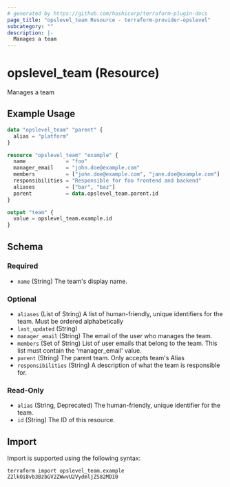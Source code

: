 ```yaml
---
# generated by https://github.com/hashicorp/terraform-plugin-docs
page_title: "opslevel_team Resource - terraform-provider-opslevel"
subcategory: ""
description: |-
  Manages a team
---
```


# opslevel_team (Resource)

Manages a team

## Example Usage

```terraform
data "opslevel_team" "parent" {
  alias = "platform"
}

resource "opslevel_team" "example" {
  name             = "foo"
  manager_email    = "john.doe@example.com"
  members          = ["john.doe@example.com", "jane.doe@example.com"]
  responsibilities = "Responsible for foo frontend and backend"
  aliases          = ["bar", "baz"]
  parent           = data.opslevel_team.parent.id
}

output "team" {
  value = opslevel_team.example.id
}
```

<!-- schema generated by tfplugindocs -->
## Schema

### Required

- `name` (String) The team's display name.

### Optional

- `aliases` (List of String) A list of human-friendly, unique identifiers for the team. Must be ordered alphabetically
- `last_updated` (String)
- `manager_email` (String) The email of the user who manages the team.
- `members` (Set of String) List of user emails that belong to the team. This list must contain the 'manager_email' value.
- `parent` (String) The parent team. Only accepts team's Alias
- `responsibilities` (String) A description of what the team is responsible for.

### Read-Only

- `alias` (String, Deprecated) The human-friendly, unique identifier for the team.
- `id` (String) The ID of this resource.

## Import

Import is supported using the following syntax:

```shell
terraform import opslevel_team.example Z2lkOi8vb3BzbGV2ZWwvU2VydmljZS82MDI0
```
